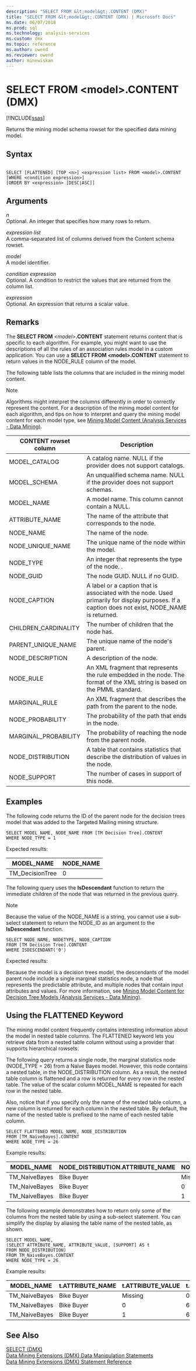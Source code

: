 ```yaml
---
description: "SELECT FROM &lt;model&gt;.CONTENT (DMX)"
title: "SELECT FROM &lt;model&gt;.CONTENT (DMX) | Microsoft Docs"
ms.date: 06/07/2018
ms.prod: sql
ms.technology: analysis-services
ms.custom: dmx
ms.topic: reference
ms.author: owend
ms.reviewer: owend
author: minewiskan
---
```

# SELECT FROM &lt;model&gt;.CONTENT (DMX)
[!INCLUDE[ssas](../includes/applies-to-version/ssas.md)]

  Returns the mining model schema rowset for the specified data mining model.  
  
## Syntax  
  
```  
  
SELECT [FLATTENED] [TOP <n>] <expression list> FROM <model>.CONTENT   
[WHERE <condition expression>]  
[ORDER BY <expression> [DESC|ASC]]  
```  
  
## Arguments  
 *n*  
 Optional. An integer that specifies how many rows to return.  
  
 *expression list*  
 A comma-separated list of columns derived from the Content schema rowset.  
  
 *model*  
 A model identifier.  
  
 *condition expression*  
 Optional. A condition to restrict the values that are returned from the column list.  
  
 *expression*  
 Optional. An expression that returns a scalar value.  
  
## Remarks  
 The **SELECT FROM** _\<model>_**.CONTENT** statement returns content that is specific to each algorithm. For example, you might want to use the descriptions of all the rules of an association rules model in a custom application. You can use a **SELECT FROM \<model>.CONTENT** statement to return values in the NODE_RULE column of the model.  
  
 The following table lists the columns that are included in the mining model content.  
  
> [!NOTE]  
>  Algorithms might interpret the columns differently in order to correctly represent the content. For a description of the mining model content for each algorithm, and tips on how to interpret and query the mining model content for each model type, see [Mining Model Content &#40;Analysis Services - Data Mining&#41;](https://docs.microsoft.com/analysis-services/data-mining/mining-model-content-analysis-services-data-mining).  
  
|CONTENT rowset column|Description|  
|---------------------------|-----------------|  
|MODEL_CATALOG|A catalog name. NULL if the provider does not support catalogs.|  
|MODEL_SCHEMA|An unqualified schema name. NULL if the provider does not support schemas.|  
|MODEL_NAME|A model name. This column cannot contain a NULL.|  
|ATTRIBUTE_NAME|The name of the attribute that corresponds to the node.|  
|NODE_NAME|The name of the node.|  
|NODE_UNIQUE_NAME|The unique name of the node within the model.|  
|NODE_TYPE|An integer that represents the type of the node. .|  
|NODE_GUID|The node GUID. NULL if no GUID.|  
|NODE_CAPTION|A label or a caption that is associated with the node. Used primarily for display purposes. If a caption does not exist, NODE_NAME is returned.|  
|CHILDREN_CARDINALITY|The number of children that the node has.|  
|PARENT_UNIQUE_NAME|The unique name of the node's parent.|  
|NODE_DESCRIPTION|A description of the node.|  
|NODE_RULE|An XML fragment that represents the rule embedded in the node. The format of the XML string is based on the PMML standard.|  
|MARGINAL_RULE|An XML fragment that describes the path from the parent to the node.|  
|NODE_PROBABILITY|The probability of the path that ends in the node.|  
|MARGINAL_PROBABILITY|The probability of reaching the node from the parent node.|  
|NODE_DISTRIBUTION|A table that contains statistics that describe the distribution of values in the node.|  
|NODE_SUPPORT|The number of cases in support of this node.|  
  
## Examples  
 The following code returns the ID of the parent node for the decision trees model that was added to the Targeted Mailing mining structure.  
  
```  
SELECT MODEL_NAME, NODE_NAME FROM [TM Decision Tree].CONTENT  
WHERE NODE_TYPE = 1  
```  
  
 Expected results:  
  
|MODEL_NAME|NODE_NAME|  
|-----------------|----------------|  
|TM_DecisionTree|0|  
  
 The following query uses the **IsDescendant** function to return the immediate children of the node that was returned in the previous query.  
  
> [!NOTE]  
>  Because the value of the NODE_NAME is a string, you cannot use a sub-select statement to return the NODE_ID as an argument to the **IsDescendant** function.  
  
```  
SELECT NODE_NAME, NODETYPE, NODE_CAPTION   
FROM [TM Decision Tree].CONTENT  
WHERE ISDESCENDANT('0')  
```  
  
 Expected results:  
  
 Because the model is a decision trees model, the descendants of the model parent node include a single marginal statistics node, a node that represents the predictable attribute, and multiple nodes that contain input attributes and values. For more information, see [Mining Model Content for Decision Tree Models &#40;Analysis Services - Data Mining&#41;](https://docs.microsoft.com/analysis-services/data-mining/mining-model-content-for-decision-tree-models-analysis-services-data-mining).  
  
## Using the FLATTENED Keyword  
 The mining model content frequently contains interesting information about the model in nested table columns. The FLATTENED keyword lets you retrieve data from a nested table column without using a provider that supports hierarchical rowsets.  
  
 The following query returns a single node, the marginal statistics node (NODE_TYPE = 26) from a Naïve Bayes model. However, this node contains a nested table, in the NODE_DISTRIBUTION column. As a result, the nested table column is flattened and a row is returned for every row in the nested table. The value of the scalar column MODEL_NAME is repeated for each row in the nested table.  
  
 Also, notice that if you specify only the name of the nested table column, a new column is returned for each column in the nested table. By default, the name of the nested table is prefixed to the name of each nested table column.  
  
```  
SELECT FLATTENED MODEL_NAME, NODE_DISTRIBUTION  
FROM [TM_NaiveBayes].CONTENT  
WHERE NODE_TYPE = 26  
```  
  
 Example results:  
  
|MODEL_NAME|NODE_DISTRIBUTION.ATTRIBUTE_NAME|NODE_DISTRIBUTION.ATTRIBUTE_VALUE|NODE_DISTRIBUTION.SUPPORT|NODE_DISTRIBUTION.PROBABILITY|NODE_DISTRIBUTION.VARIANCE|NODE_DISTRIBUTION.VALUETYPE|  
|-----------------|----------------------------------------|-----------------------------------------|--------------------------------|------------------------------------|---------------------------------|----------------------------------|  
|TM_NaiveBayes|Bike Buyer|Missing|0|0|0|1|  
|TM_NaiveBayes|Bike Buyer|0|6556|0.506685215240745|0||  
|TM_NaiveBayes|Bike Buyer|1|6383|0.493314784759255|0||  
  
 The following example demonstrates how to return only some of the columns from the nested table by using a sub-select statement. You can simplify the display by aliasing the table name of the nested table, as shown.  
  
```  
SELECT MODEL_NAME,   
(SELECT ATTRIBUTE_NAME, ATTRIBUTE_VALUE, [SUPPORT] AS t  
FROM NODE_DISTRIBUTION)   
FROM TM_NaiveBayes.CONTENT  
WHERE NODE_TYPE = 26  
```  
  
 Example results:  
  
|MODEL_NAME|t.ATTRIBUTE_NAME|t.ATTRIBUTE_VALUE|t.SUPPORT|  
|-----------------|-----------------------|------------------------|---------------|  
|TM_NaiveBayes|Bike Buyer|Missing|0|  
|TM_NaiveBayes|Bike Buyer|0|6556|  
|TM_NaiveBayes|Bike Buyer|1|6383|  
  
## See Also  
 [SELECT &#40;DMX&#41;](../dmx/select-dmx.md)   
 [Data Mining Extensions &#40;DMX&#41; Data Manipulation Statements](../dmx/dmx-statements-data-manipulation.md)   
 [Data Mining Extensions &#40;DMX&#41; Statement Reference](../dmx/data-mining-extensions-dmx-statements.md)  
  
  
